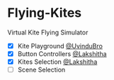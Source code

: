 # Flying-Kites

Virtual Kite Flying Simulator

- [x] Kite Playground [@UvinduBro](https://github.com/UvinduBro)
- [x] Button Controllers [@Lakshitha](https://github.com/LAKSHIBRO)
- [x] Kites Selection [@Lakshitha](https://github.com/LAKSHIBRO)
- [ ] Scene Selection
